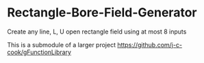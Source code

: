 # Rectangle-Bore-Field-Generator
Create any line, L, U open rectangle field using at most 8 inputs

This is a submodule of a larger project https://github.com/j-c-cook/gFunctionLibrary
